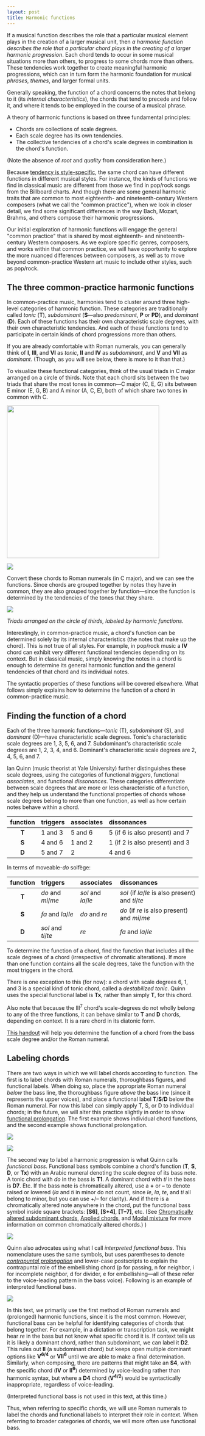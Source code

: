 ```yaml
---
layout: post
title: Harmonic functions
---
```


If a musical function describes the role that a particular musical element plays in the creation of a larger musical unit, then *a harmonic function describes the role that a particular chord plays in the creating of a larger harmonic progression*. Each chord tends to occur in some musical situations more than others, to progress to some chords more than others. These tendencies work together to create meaningful harmonic progressions, which can in turn form the harmonic foundation for musical *phrases*, *themes*, and larger formal units.

Generally speaking, the function of a chord concerns the notes that belong to it (its *internal characteristics*), the chords that tend to precede and follow it, and where it tends to be employed in the course of a musical phrase.

A theory of harmonic functions is based on three fundamental principles:

- Chords are collections of scale degrees.  
- Each scale degree has its own tendencies.  
- The collective tendencies of a chord's scale degrees in combination is the chord's function.

(Note the absence of *root* and *quality* from consideration here.)

Because [tendency is style-specific](tendency.html), the same chord can have different functions in different musical styles. For instance, the kinds of functions we find in classical music are different from those we find in pop/rock songs from the Billboard charts. And though there are some general harmonic traits that are common to most eighteenth- and nineteenth-century Western composers (what we call the "common practice"), when we look in closer detail, we find some significant differences in the way Bach, Mozart, Brahms, and others compose their harmonic progressions.

Our initial exploration of harmonic functions will engage the general "common practice" that is shared by most eighteenth- and nineteenth-century Western composers. As we explore specific genres, composers, and works within that common practice, we will have opportunity to explore the more nuanced differences between composers, as well as to move beyond common-practice Western art music to include other styles, such as pop/rock.

## The three common-practice harmonic functions

In common-practice music, harmonies tend to cluster around three high-level categories of harmonic function. These categories are traditionally called *tonic* (**T**), *subdominant* (**S**—also *predominant*, **P** or **PD**), and *dominant* (**D**). Each of these functions has their own characteristic scale degrees, with their own characteristic tendencies. And each of these functions tend to participate in certain kinds of chord progressions more than others.

If you are already comfortable with Roman numerals, you can generally think of **I**, **III**, and **VI** as *tonic*, **II** and **IV** as *subdominant*, and **V** and **VII** as *dominant*. (Though, as you will see below, there is more to it than that.) 

To visualize these functional categories, think of the usual triads in C major arranged on a circle of thirds. Note that each chord sits between the two triads that share the most tones in common—C major (C, E, G) sits between E minor (E, G, B) and A minor (A, C, E), both of which share two tones in common with C.

<a href="Graphics/harmony/circleOfThirds-leadSheet.png"><img src="Graphics/harmony/circleOfThirds-leadSheet.png" width="400px"></a>

[![](Graphics/harmony/circleOfThirds-leadSheet.png)](Graphics/harmony/circleOfThirds-leadSheet.png)

Convert these chords to Roman numerals (in C major), and we can see the functions. Since chords are grouped together by notes they have in common, they are also grouped together by function—since the function is determined by the tendencies of the tones that they share.

[![](Graphics/harmony/circleOfThirds-functions.png)](Graphics/harmony/circleOfThirds-functions.png)

*Triads arranged on the circle of thirds, labeled by harmonic functions.*

Interestingly, in common-practice music, a chord's function can be determined solely by its internal characteristics (the notes that make up the chord). This is not true of all styles. For example, in pop/rock music a **IV** chord can exhibit very different functional tendencies depending on its context. But in classical music, simply knowing the notes in a chord is enough to determine its general harmonic function and the general tendencies of that chord and its individual notes.

The syntactic properties of these functions will be covered elsewhere. What follows simply explains how to determine the function of a chord in common-practice music.

## Finding the function of a chord ##

Each of the three harmonic functions—*tonic* (T), *subdominant* (S), and *dominant* (D)—have characteristic scale degrees. Tonic's characteristic scale degrees are 1, 3, 5, 6, and 7. Subdominant's characteristic scale degrees are 1, 2, 3, 4, and 6. Dominant's characteristic scale degrees are 2, 4, 5, 6, and 7.

Ian Quinn (music theorist at Yale University) further distinguishes these scale degrees, using the categories of functional *triggers*, functional *associates*, and functional *dissonances*. These categories differentiate between scale degrees that are more or less characteristic of a function, and they help us understand the functional properties of chords whose scale degrees belong to more than one function, as well as how certain notes behave within a chord.

| function 	| triggers 	| associates 	| dissonances 	|
| :-: | :- | :- | :- |
| **T**	| 1 and 3	| 5 and 6	| 5 (if 6 is also present) and 7 |
| **S**	| 4 and 6	| 1 and 2	| 1 (if 2 is also present) and 3 |
| **D**	| 5 and 7	| 2	| 4 and 6 |


In terms of moveable-*do* solfège:

| function 	| triggers 	| associates 	| dissonances 	|
| :-: | :- | :- | :- |
| **T**	| *do* and *mi*/*me*	| *sol* and *la*/*le*	| *sol* (if *la*/*le* is also present) and *ti*/*te*
| **S**	| *fa* and *la*/*le*	| *do* and *re*	| *do* (if *re* is also present) and *mi*/*me*
| **D**	| *sol* and *ti*/*te*	| *re*	| *fa* and *la*/*le*

To determine the function of a chord, find the function that includes all the scale degrees of a chord (irrespective of chromatic alterations). If more than one function contains all the scale degrees, take the function with the most triggers in the chord.

There is one exception to this (for now): a chord with scale degrees 6, 1, and 3 is a special kind of tonic chord, called a *destabilized tonic*. Quinn uses the special functional label is **Tx**, rather than simply **T**, for this chord.

Also note that because the III<sup>7</sup> chord's scale-degrees do not wholly belong to any of the three functions, it can behave similar to **T** and **D** chords, depending on context. It is a rare chord in its diatonic form.

[This handout](Graphics/Handouts/HarmoniesByBassScaleDegree.pdf) will help you determine the function of a chord from the bass scale degree and/or the Roman numeral.

## Labeling chords ##

There are two ways in which we will label chords according to function. The first is to label chords with Roman numerals, thoroughbass figures, and functional labels. When doing so, place the appropriate Roman numeral *below* the bass line, the thoroughbass figure *above* the bass line (since it represents the upper voices), and place a functional label **T**/**S**/**D** below the Roman numeral. For now this label can simply apply T, S, or D to individual chords; in the future, we will alter this practice slightly in order to show [functional prolongation](harmonicSyntax2.html). The first example shows individual chord functions, and the second example shows functional prolongation.

[![](Graphics/harmony/RNsIndividualFunctions.png)](Graphics/harmony/RNsIndividualFunctions.png)

[![](Graphics/harmony/RNsFunctionalProlongation.png)](Graphics/harmony/RNsFunctionalProlongation.png)

The second way to label a harmonic progression is what Quinn calls *functional bass*. Functional bass symbols combine a chord's function (**T**, **S**, **D**, or **Tx**) with an Arabic numeral denoting the scale degree of its bass note. A tonic chord with *do* in the bass is **T1**. A dominant chord with *ti* in the bass is **D7**. Etc. If the bass note is chromatically altered, use a **+** or **–** to denote raised or lowered (*la* and *ti* in minor do not count, since *le*, *la*, *te*, and *ti* all belong to minor, but you can use +/– for clarity). And if there is a chromatically altered note anywhere in the chord, put the functional bass symbol inside square brackets: **[S6]**, **[S+4]**, **[T–7]**, etc. (See [Chromatically altered subdominant chords](alteredSubdominants.html), [Applied chords](appliedChords.html), and [Modal mixture](modalMixture.html) for more information on common chromatically altered chords.)
)

[![](Graphics/harmony/FunctionalBassFunctions.png)](Graphics/harmony/FunctionalBassFunctions.png)

Quinn also advocates using what I call *interpreted functional bass*. This nomenclature uses the same symbols, but uses parentheses to denote [*contrapuntal prolongation*](http://openmusictheory.com/harmonicSyntax2.html) and lower-case postscripts to explain the contrapuntal role of the embellishing chord (p for passing, n for neighbor, i for incomplete neighbor, d for divider, e for embellishing—all of these refer to the voice-leading pattern in the bass voice). Following is an example of interpreted functional bass.

[![](Graphics/harmony/InterpretedFunctionalBass.png)](Graphics/harmony/InterpretedFunctionalBass.png)

In this text, we primarily use the first method of Roman numerals and (prolonged) harmonic functions, since it is the most common. However, functional bass can be helpful for identifying categories of chords that belong together. For example, in a dictation or transcription task, we might hear *re* in the bass but not know what specific chord it is. If context tells us it is likely a dominant chord, rather than subdominant, we can label it **D2**. This rules out **II** (a subdominant chord) but keeps open multiple dominant options like **V<sup>6/4</sup>** or **VII<sup>6</sup>** until we are able to make a final determination. Similarly, when composing, there are patterns that might take an **S4**, with the specific chord (**IV** or **II<sup>6</sup>**) determined by voice-leading rather than harmonic syntax, but where a **D4** chord (**V<sup>4/2</sup>**) would be syntactically inappropriate, regardless of voice-leading.

(Interpreted functional bass is not used in this text, at this time.) 

Thus, when referring to specific chords, we will use Roman numerals to label the chords and functional labels to interpret their role in context. When referring to broader categories of chords, we will more often use functional bass.